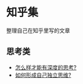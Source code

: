# 知乎集

整理自己在知乎里写的文章
## 思考类
- [怎么样才能有深度的思考?](Thinking/how-to-think-deeply.md)
- [如何形成自己独立思维?](Thinking/how-to-train-yourself-think-independently.md)
